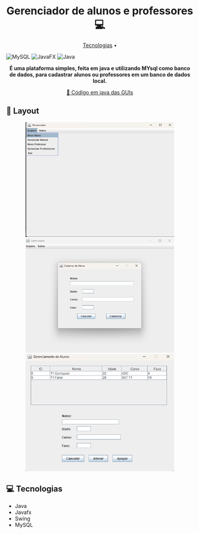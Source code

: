 <h1 align="center" style="font-weight: bold;">Gerenciador de alunos e professores 💻</h1>
<p align="center">
 <a href="#tech">Tecnologias</a> • 
  
</p>

![MySQL](https://img.shields.io/badge/mysql-4479A1.svg?style=for-the-badge&logo=mysql&logoColor=white)
![JavaFX](https://img.shields.io/badge/javafx-%23FF0000.svg?style=for-the-badge&logo=javafx&logoColor=white)
![Java](https://img.shields.io/badge/java-%23ED8B00.svg?style=for-the-badge&logo=openjdk&logoColor=white)

<p align="center">
    <b>É uma plataforma simples, feita em java e utilizando MYsql como banco de dados, para cadastrar alunos ou professores em um banco de dados local.</b>
</p>

<p align="center">
     <a href="src/View">📱 Código em java das GUIs</a>
</p>

<h2 id="layout">🎨 Layout</h2>
<p align="center">
    <img src="./.github/print1.png" alt="Image Example" width="400px">
    <img src="./.github/print3.png" alt="Image Example" width="400px">
    <img src="./.github/print2.png" alt="Image Example" width="400px">
</p>

<h2 id="technologies">💻 Tecnologias</h2>

- Java
- Javafx
- Swing
- MySQL

